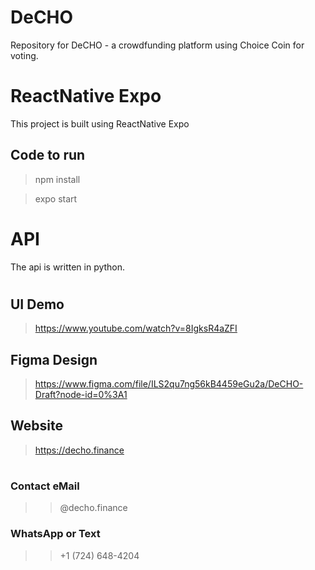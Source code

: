 # DeCHO
Repository for DeCHO - a crowdfunding platform using Choice Coin for voting.

#
# ReactNative Expo
This project is built using ReactNative Expo

## Code to run
> npm install

> expo start

#
# API

The api is written in python.


#
## UI Demo

> https://www.youtube.com/watch?v=8IgksR4aZFI

## Figma Design
> https://www.figma.com/file/ILS2qu7ng56kB4459eGu2a/DeCHO-Draft?node-id=0%3A1

## Website
> https://decho.finance

#
### Contact eMail
>> @decho.finance
### WhatsApp or Text
>> +1 (724) 648-4204
